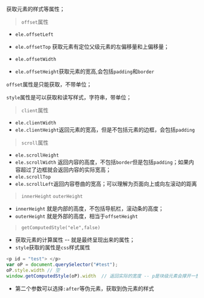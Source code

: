 获取元素的样式等属性；

> `offset`属性

* `ele.offsetLeft`

* `ele.offsetTop`  获取元素有定位父级元素的左偏移量和上偏移量；
* `ele.offsetWidth` 
* `ele.offsetHeight`获取元素的宽高,会包括`padding`和`border`

`offset`属性是只能获取，不带单位；

`style`属性是可以获取和读写样式，字符串，带单位；



> `client`属性

* `ele.clientWidth`
* `ele.clientHeight`返回元素的宽高，但是不包括元素的边框，会包括`padding`



> `scroll`属性

* `ele.scrollHeight`  
* `ele.scrollWidth`  返回内容的高度，不包括`border`但是包括`padding`；如果内容超过了边框就会返回内容的实际宽高；
* `ele.scrollTop` 
* `ele.scrollLeft`返回内容卷曲的宽高；可以理解为页面向上或向左滚动的距离



> `innerHeight`  `outerHeight`  

* `innerHeight` 就是内部的高度，不包括导航栏，滚动条的高度；
* `outerHeight` 就是外部的高度，相当于`offsetHeight`



> `getComputedStyle("ele",false)`  

*  获取元素的计算属性 -- 就是最终呈现出来的属性；
* `style`获取的属性是`css`样式属性

```javascript
<p id = "test"> </p>
var oP = document.querySelector("#test");
oP.style.width // 空
window.getComputedStyle(oP).width  // 返回实际的宽度 -- p是块级元素会撑开一整行
```

* 第二个参数可以选择`:after`等伪元素，获取到伪元素的样式
